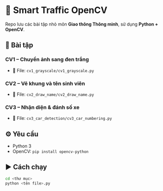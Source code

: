 # 🚦 Smart Traffic OpenCV

Repo lưu các bài tập nhỏ môn **Giao thông Thông minh**, sử dụng **Python + OpenCV**.

## 📘 Bài tập

### CV1 – Chuyển ảnh sang đen trắng
- 📄 File: `cv1_grayscale/cv1_grayscale.py`

### CV2 – Vẽ khung và tên sinh viên
- 📄 File: `cv2_draw_name/cv2_draw_name.py`

### CV3 – Nhận diện & đánh số xe
- 📄 File: `cv3_car_detection/cv3_car_numbering.py`

## ⚙️ Yêu cầu
- Python 3
- OpenCV: `pip install opencv-python`

## ▶️ Cách chạy

```bash
cd <thư mục>
python <tên file>.py
